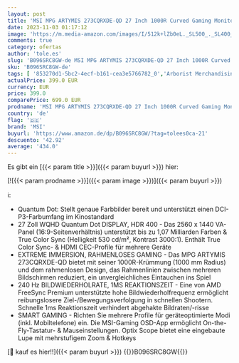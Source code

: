 ```yaml
---
layout: post
title: 'MSI MPG ARTYMIS 273CQRXDE-QD 27 Inch 1000R Curved Gaming Monitor  2560 x 1440  WQHD   240 Hz  1ms  AMD FreeSync Premium  VA  HDR 400  Quantum Dot  HDMI 2.1  Black'
date: 2023-11-03 01:17:12
image: 'https://m.media-amazon.com/images/I/512k+lZb0eL._SL500_._SL400_.jpg'
comments: true
category: ofertas
author: 'tole.es'
slug: 'B096SRC8GW-de MSI MPG ARTYMIS 273CQRXDE-QD 27 Inch 1000R Curved Gaming...'
sku: 'B096SRC8GW-de'
tags: [ '853270d1-5bc2-4ecf-b161-cea3e5766782_0','Arborist Merchandising Root','Computer & Zubehör','Custom Stores','Gaming-Monitore','Monitore','Monitors gaming','PC-Gaming','Self Service','Special Features Stores','a4cbee59-f823-40fe-831a-7de64f655f6f_0','a4cbee59-f823-40fe-831a-7de64f655f6f_4901','msi','🇩🇪', ]
actualPrice: 399.0 EUR
currency: EUR
price: 399.0
comparePrice: 699.0 EUR
prodname: 'MSI MPG ARTYMIS 273CQRXDE-QD 27 Inch 1000R Curved Gaming Monitor  2560 x 1440  WQHD   240 Hz  1ms  AMD FreeSync Premium  VA  HDR 400  Quantum Dot  HDMI 2.1  Black'
country: 'de'
flag: '🇩🇪'
brand: 'MSI'
buyurl: 'https://www.amazon.de/dp/B096SRC8GW/?tag=tolees0ca-21'
descuento: '42.92'
average: '434.0'
---
```


Es gibt ein [{{< param title >}}]({{< param buyurl >}}) hier:

[![{{< param prodname >}}]({{< param image >}})]({{< param buyurl >}})

ℹ️:

- Quantum Dot: Stellt genaue Farbbilder bereit und unterstützt einen DCI-P3-Farbumfang im Kinostandard
- 27 Zoll WQHD Quantum Dot DISPLAY, HDR 400 - Das 2560 x 1440 VA-Panel (16:9-Seitenverhältnis) unterstützt bis zu 1,07 Milliarden Farben & True Color Sync (Helligkeit 530 cd/m², Kontrast 3000:1). Enthält True Color Sync- & HDMI CEC-Profile für mehrere Geräte
- EXTREME IMMERSION, RAHMENLOSES GAMING - Das MPG ARTYMIS 273CQRXDE-QD bietet mit seiner 1000R-Krümmung (1000 mm Radius) und dem rahmenlosen Design, das Rahmenlinien zwischen mehreren Bildschirmen reduziert, ein unvergleichliches Eintauchen ins Spiel
- 240 Hz BILDWIEDERHOLRATE, 1MS REAKTIONSZEIT - Eine von AMD FreeSync Premium unterstützte hohe Bildwiederholfrequenz ermöglicht reibungslosere Ziel-/Bewegungsverfolgung in schnellen Shootern. Schnelle 1ms Reaktionszeit verhindert abgehakte Bildraten/-risse
- SMART GAMING - Richten Sie mehrere Profile für geräteoptimierte Modi (inkl. Mobiltelefone) ein. Die MSI-Gaming OSD-App ermöglicht On-the-Fly-Tastatur- & Mauseinstellungen. Optix Scope bietet eine eingebaute Lupe mit mehrstufigem Zoom & Hotkeys

[🛒 kauf es hier!!]({{< param buyurl >}})
{{<world>}}B096SRC8GW{{</world>}}
